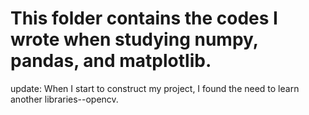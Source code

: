 # This folder contains the codes I wrote when studying numpy, pandas, and matplotlib.

update: When I start to construct my project, I found the need to learn another libraries--opencv. 
